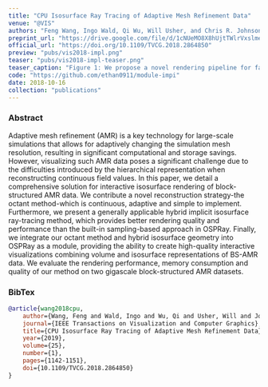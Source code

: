 ```yaml
---
title: "CPU Isosurface Ray Tracing of Adaptive Mesh Refinement Data"
venue: "@VIS"
authors: "Feng Wang, Ingo Wald, Qi Wu, Will Usher, and Chris R. Johnson"
preprint_url: "https://drive.google.com/file/d/1cNUeMO8X8hUjtTWlrVxslmeLOdq3vdyJ/view?usp=sharing"
official_url: "https://doi.org/10.1109/TVCG.2018.2864850"
preview: "pubs/vis2018-impl.png"
teaser: "pubs/vis2018-impl-teaser.png"
teaser_caption: "Figure 1: We propose a novel rendering pipeline for fast volume rendering using optimized foveated sparse rendering and deep neural reconstruction networks. FoVolNet can faithfully reconstruct visual information from sparse inputs. With FoVolNet, developers are able to significantly improve rendering time without sacrificing visual quality."
code: "https://github.com/ethan0911/module-impi"
date: 2018-10-16
collection: "publications"
---
```


### Abstract

Adaptive mesh refinement (AMR) is a key technology for large-scale simulations that allows for adaptively changing the simulation mesh resolution, resulting in significant computational and storage savings. However, visualizing such AMR data poses a significant challenge due to the difficulties introduced by the hierarchical representation when reconstructing continuous field values. In this paper, we detail a comprehensive solution for interactive isosurface rendering of block-structured AMR data. We contribute a novel reconstruction strategy-the octant method-which is continuous, adaptive and simple to implement. Furthermore, we present a generally applicable hybrid implicit isosurface ray-tracing method, which provides better rendering quality and performance than the built-in sampling-based approach in OSPRay. Finally, we integrate our octant method and hybrid isosurface geometry into OSPRay as a module, providing the ability to create high-quality interactive visualizations combining volume and isosurface representations of BS-AMR data. We evaluate the rendering performance, memory consumption and quality of our method on two gigascale block-structured AMR datasets.

### BibTex

```bibtex
@article{wang2018cpu,
    author={Wang, Feng and Wald, Ingo and Wu, Qi and Usher, Will and Johnson, Chris R.},
    journal={IEEE Transactions on Visualization and Computer Graphics},
    title={CPU Isosurface Ray Tracing of Adaptive Mesh Refinement Data},
    year={2019},
    volume={25},
    number={1},
    pages={1142-1151},
    doi={10.1109/TVCG.2018.2864850}
}
```
